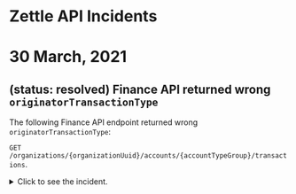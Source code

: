 Zettle API Incidents
=====================
# 30 March, 2021
## (status: resolved) Finance API returned wrong `originatorTransactionType` 
The following Finance API endpoint returned wrong `originatorTransactionType`:

`GET /organizations/{organizationUuid}/accounts/{accountTypeGroup}/transactions`.

<details><!-- start tag of the incident section-->
<summary>Click to see the incident.</summary>
    <h3>Incident summary</h3>
        <p>The <code>originatorTransactionType</code> field was returned with wrong values.</p>
        <p>The following table shows the expected and returned values for the field.<p>
        <table style="text-align:left">
            <thead>
                <tr>
                  <th>Expected <code>originatorTransactionType</code></th>
                  <th>Returned <code>originatorTransactionType</code></th>
                </tr>
            </thead>
                <tbody>             
                <tr>
                   <td>CARD_PAYMENT</td>
                   <td>PAYMENT</td>
                </tr>
                <tr>
                   <td>CARD_PAYMENT_FEE</td>
                   <td>PAYMENT</td>
                </tr>
                <tr>
                   <td>CARD_REFUND</td>
                   <td>PAYMENT</td>
                </tr>
                <tr>
                   <td>CARD_PAYMENT_FEE_REFUND</td>
                   <td>PAYMENT</td>
                </tr>        
                </tbody>
        </table>

<h4 name="incidentDuration">Incident duration</h4>
<p>Transactions made between the following timestamps were affected:</p>

|Start time | End time |Total duration
|:---- |:---- |:----
|2021-03-30 16:03:11.437237 UTC |2021-03-30 16:59:45.00856  UTC |56 minutes


<h3>What do you need to do</h3>
<ol>
    <li><p>Refetch transactions that happened during the <a href="incidentDuration">incident duration</a> for merchants that your integration serves.</p>
    <p>After refectching, the following values will returned.</p>    
    <table style="text-align:left">
        <thead>
            <tr>
              <th>Expected <code>originatorTransactionType</code></th>
              <th>Example of expected response</th>
              <th>Refetched <code>originatorTransactionType</code></th>
              <th>Example of refetched response</th>
            </tr>
        </thead>
            <tbody>             
            <tr>
               <td>CARD_PAYMENT</td>
               <td>
                   <pre>
                        ...
                        {
                                   "timestamp": "2021-03-30T16:03:31.003+0000",
                                   "amount": 780,
                                   "originatorTransactionType": "CARD_PAYMENT",
                                   "originatingTransactionUuid": "ff4f492e-914c-1bbb-bb86-850e353b75b8"
                        },
                        ...
                   </pre>
               </td>               
               <td>PAYMENT</td>
               <td>
                   <pre>
                        ...
                        {
                                   "timestamp": "2021-03-30T16:03:31.003+0000",
                                   "amount": 780,
                                   "originatorTransactionType": "PAYMENT",
                                   "originatingTransactionUuid": "ff4f492e-914c-1bbb-bb86-850e353b75b8"
                        },
                        ...
                   </pre>
               </td>
            </tr>
            <tr>
               <td>CARD_PAYMENT_FEE</td>               
               <td>
                  <pre>                     
                        ...
                        {
                                   "timestamp": "2021-03-30T16:03:31.003+0000",
                                   "amount": -10,
                                   "originatorTransactionType": "CARD_PAYMENT_FEE",
                                   "originatingTransactionUuid": "ff4f492e-914c-1bbb-bb86-850e353b75b8"
                        },
                        ...
                  </pre>
               </td>
               <td>PAYMENT_FEE</td>               
               <td>
                  <pre>                     
                        ...
                        {
                                   "timestamp": "2021-03-30T16:03:31.003+0000",
                                   "amount": -10,
                                   "originatorTransactionType": "PAYMENT_FEE",
                                   "originatingTransactionUuid": "ff4f492e-914c-1bbb-bb86-850e353b75b8"
                        },
                        ...
                  </pre>
               </td>
            </tr>
            <tr>
               <td>CARD_REFUND</td>
               <td>PAYMENT</td>
               <td><pre></pre></td>
            </tr>
            <tr>
               <td>CARD_PAYMENT_FEE_REFUND</td>
               <td>PAYMENT_FEE</td>
               <td><pre></pre></td>
            </tr>        
            </tbody>
    </table>
    </li>    
    <li><p>If your integration disregards transactions with <code>originatorTransactionType</code> as <code>PAYMENT</code> and <code>PAYMENT_FEE</code>, handle those transactions and bookkeep the same as you used to do with <code>CARD</code>.</p></li> 
    
</ol>
</details>

